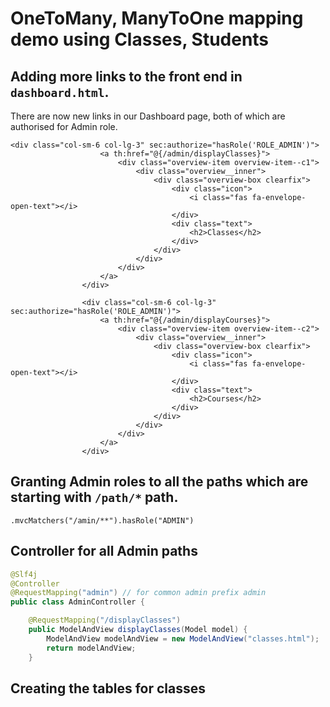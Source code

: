 # OneToMany, ManyToOne mapping demo using Classes, Students

## Adding more links to the front end in ``dashboard.html``.
There are now new links in our Dashboard page, both of which are authorised for Admin role. 
````thymeleafexpressions
<div class="col-sm-6 col-lg-3" sec:authorize="hasRole('ROLE_ADMIN')">
                    <a th:href="@{/admin/displayClasses}">
                        <div class="overview-item overview-item--c1">
                            <div class="overview__inner">
                                <div class="overview-box clearfix">
                                    <div class="icon">
                                        <i class="fas fa-envelope-open-text"></i>
                                    </div>
                                    <div class="text">
                                        <h2>Classes</h2>
                                    </div>
                                </div>
                            </div>
                        </div>
                    </a>
                </div>

                <div class="col-sm-6 col-lg-3" sec:authorize="hasRole('ROLE_ADMIN')">
                    <a th:href="@{/admin/displayCourses}">
                        <div class="overview-item overview-item--c2">
                            <div class="overview__inner">
                                <div class="overview-box clearfix">
                                    <div class="icon">
                                        <i class="fas fa-envelope-open-text"></i>
                                    </div>
                                    <div class="text">
                                        <h2>Courses</h2>
                                    </div>
                                </div>
                            </div>
                        </div>
                    </a>
                </div>

````

## Granting Admin roles to all the paths which are starting with `/path/*` path. 
``.mvcMatchers("/amin/**").hasRole("ADMIN")``

## Controller for all Admin paths 
````java
@Slf4j
@Controller
@RequestMapping("admin") // for common admin prefix admin
public class AdminController {

    @RequestMapping("/displayClasses")
    public ModelAndView displayClasses(Model model) {
        ModelAndView modelAndView = new ModelAndView("classes.html");
        return modelAndView;
    }
````

## Creating the tables for classes